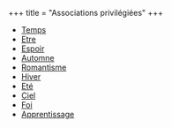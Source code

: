 +++
title = "Associations privilégiées"
+++
- [Temps](/categories/temps)
- [Etre](/categories/etre)
- [Espoir](/categories/espoir)
- [Automne](/categories/automne)
- [Romantisme](/categories/romantisme)
- [Hiver](/categories/hiver)
- [Eté](/categories/eté)
- [Ciel](/categories/ciel)
- [Foi](/categories/foi)
- [Apprentissage](/categories/apprentissage)
